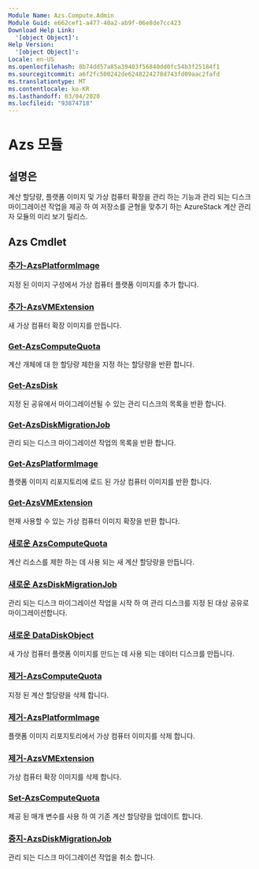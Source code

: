 ```yaml
---
Module Name: Azs.Compute.Admin
Module Guid: e662cef1-a477-40a2-ab9f-06e8de7cc423
Download Help Link:
  '[object Object]': 
Help Version:
  '[object Object]': 
Locale: en-US
ms.openlocfilehash: 8b74dd57a85a39403f56840dd0fc54b3f25184f1
ms.sourcegitcommit: a6f2fc500242de6248224278d743fd09aac2fafd
ms.translationtype: MT
ms.contentlocale: ko-KR
ms.lasthandoff: 03/04/2020
ms.locfileid: "93874718"
---
```

# Azs 모듈
## 설명은
계산 할당량, 플랫폼 이미지 및 가상 컴퓨터 확장을 관리 하는 기능과 관리 되는 디스크 마이그레이션 작업을 제공 하 여 저장소를 균형을 맞추기 하는 AzureStack 계산 관리자 모듈의 미리 보기 릴리스.

## Azs Cmdlet
### [추가-AzsPlatformImage](Add-AzsPlatformImage.md)
지정 된 이미지 구성에서 가상 컴퓨터 플랫폼 이미지를 추가 합니다.

### [추가-AzsVMExtension](Add-AzsVMExtension.md)
새 가상 컴퓨터 확장 이미지를 만듭니다.

### [Get-AzsComputeQuota](Get-AzsComputeQuota.md)
계산 개체에 대 한 할당량 제한을 지정 하는 할당량을 반환 합니다.

### [Get-AzsDisk](Get-AzsDisk.md)
지정 된 공유에서 마이그레이션될 수 있는 관리 디스크의 목록을 반환 합니다.

### [Get-AzsDiskMigrationJob](Get-AzsDiskMigrationJob.md)
관리 되는 디스크 마이그레이션 작업의 목록을 반환 합니다.

### [Get-AzsPlatformImage](Get-AzsPlatformImage.md)
플랫폼 이미지 리포지토리에 로드 된 가상 컴퓨터 이미지를 반환 합니다.

### [Get-AzsVMExtension](Get-AzsVMExtension.md)
현재 사용할 수 있는 가상 컴퓨터 이미지 확장을 반환 합니다.

### [새로운 AzsComputeQuota](New-AzsComputeQuota.md)
계산 리소스를 제한 하는 데 사용 되는 새 계산 할당량을 만듭니다.

### [새로운 AzsDiskMigrationJob](New-AzsDiskMigrationJob.md)
관리 되는 디스크 마이그레이션 작업을 시작 하 여 관리 디스크를 지정 된 대상 공유로 마이그레이션합니다.

### [새로운 DataDiskObject](New-DataDiskObject.md)
새 가상 컴퓨터 플랫폼 이미지를 만드는 데 사용 되는 데이터 디스크를 만듭니다.

### [제거-AzsComputeQuota](Remove-AzsComputeQuota.md)
지정 된 계산 할당량을 삭제 합니다.

### [제거-AzsPlatformImage](Remove-AzsPlatformImage.md)
플랫폼 이미지 리포지토리에서 가상 컴퓨터 이미지를 삭제 합니다.

### [제거-AzsVMExtension](Remove-AzsVMExtension.md)
가상 컴퓨터 확장 이미지를 삭제 합니다.

### [Set-AzsComputeQuota](Set-AzsComputeQuota.md)
제공 된 매개 변수를 사용 하 여 기존 계산 할당량을 업데이트 합니다.

### [중지-AzsDiskMigrationJob](Stop-AzsDiskMigrationJob.md)
관리 되는 디스크 마이그레이션 작업을 취소 합니다.

